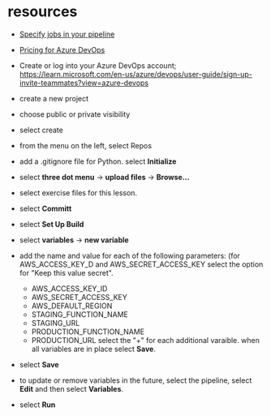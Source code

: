 # resources
- [Specify jobs in your pipeline](https://learn.microsoft.com/en-us/azure/devops/pipelines/process/phases)
- [Pricing for Azure DevOps](https://azure.microsoft.com/en-us/pricing/details/devops/azure-devops-services/)


- Create or log into your Azure DevOps account; https://learn.microsoft.com/en-us/azure/devops/user-guide/sign-up-invite-teammates?view=azure-devops
- create a new project
- choose public or private visibility
- select create
- from the menu on the left, select Repos
- add a .gitignore file for Python. select **Initialize**
- select **three dot menu** -> **upload files** -> **Browse...**
- select exercise files for this lesson.
- select **Committ**
- select **Set Up Build**
- select **variables** -> **new variable**
- add the name and value for each of the following parameters: (for AWS_ACCESS_KEY_D and AWS_SECRET_ACCESS_KEY select the option for "Keep this value secret".
  -   AWS_ACCESS_KEY_ID
  -   AWS_SECRET_ACCESS_KEY
  -   AWS_DEFAULT_REGION
  -   STAGING_FUNCTION_NAME
  -   STAGING_URL
  -   PRODUCTION_FUNCTION_NAME
  -   PRODUCTION_URL
    select the "+" for each additional varaible.
    when all variables are in place select **Save**.
- select **Save**
- to update or remove variables in the future, select the pipeline, select **Edit** and then select **Variables**.
- select **Run**


